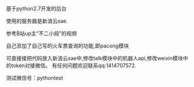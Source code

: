 基于python2.7开发的后台

使用的服务器是新浪云sae.

参考B站up主“不二小段”的视频

自己添加了自己写的火车票查询的功能,即pacong模块

可直接接把代码放入新浪云sae中,修改talk模块中的机器人api,修改weixin模块中的token对接微信。
有任何问题欢迎联系qq:1414707572.

测试微信号：pythontest

